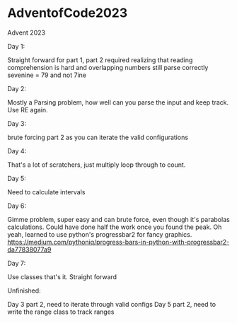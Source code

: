 # AdventofCode2023
Advent 2023

Day 1:

Straight forward for part 1, part 2 required realizing that reading comprehension is hard and overlapping numbers still parse correctly sevenine = 79 and not 7ine

Day 2:

Mostly a Parsing problem, how well can you parse the input and keep track.  Use RE again.

Day 3:

brute forcing part 2 as you can iterate the valid configurations

Day 4:

That's a lot of scratchers, just multiply loop through to count.

Day 5:

Need to calculate intervals

Day 6:

Gimme problem, super easy and can brute force, even though it's parabolas calculations.  Could have done half the work once you found the peak.  Oh yeah, learned to use python's progressbar2 for fancy graphics.  https://medium.com/pythoniq/progress-bars-in-python-with-progressbar2-da77838077a9

Day 7:

Use classes that's it.  Straight forward



Unfinished:

Day 3 part 2, need to iterate through valid configs
Day 5 part 2, need to write the range class to track ranges